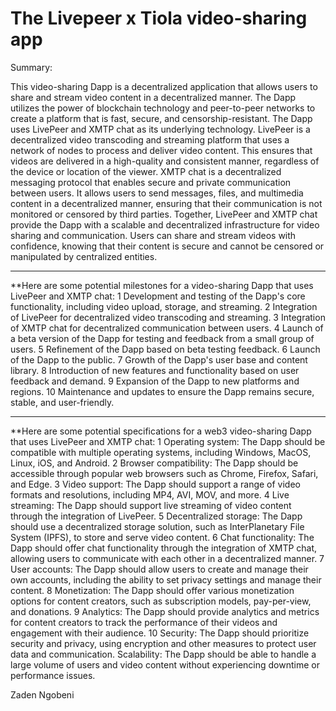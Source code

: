 # The Livepeer x Tiola video-sharing app

Summary:

This video-sharing Dapp is a decentralized application that allows users to share and stream video content in a decentralized manner. The Dapp utilizes the power of blockchain technology and peer-to-peer networks to create a platform that is fast, secure, and censorship-resistant.
The Dapp uses LivePeer and XMTP chat as its underlying technology. LivePeer is a decentralized video transcoding and streaming platform that uses a network of nodes to process and deliver video content. This ensures that videos are delivered in a high-quality and consistent manner, regardless of the device or location of the viewer.
XMTP chat is a decentralized messaging protocol that enables secure and private communication between users. It allows users to send messages, files, and multimedia content in a decentralized manner, ensuring that their communication is not monitored or censored by third parties.
Together, LivePeer and XMTP chat provide the Dapp with a scalable and decentralized infrastructure for video sharing and communication. Users can share and stream videos with confidence, knowing that their content is secure and cannot be censored or manipulated by centralized entities.

***********************************************************************************
**Here are some potential milestones for a video-sharing Dapp that uses LivePeer and XMTP chat:
1  Development and testing of the Dapp's core functionality, including video upload, storage, and streaming.
2  Integration of LivePeer for decentralized video transcoding and streaming.
3  Integration of XMTP chat for decentralized communication between users.
4  Launch of a beta version of the Dapp for testing and feedback from a small group of users.
5  Refinement of the Dapp based on beta testing feedback.
6  Launch of the Dapp to the public.
7  Growth of the Dapp's user base and content library.
8  Introduction of new features and functionality based on user feedback and demand.
9  Expansion of the Dapp to new platforms and regions.
10  Maintenance and updates to ensure the Dapp remains secure, stable, and user-friendly.
*********************************************************************************************************


**Here are some potential specifications for a web3 video-sharing Dapp that uses LivePeer and XMTP chat:
  1  Operating system: The Dapp should be compatible with multiple operating systems, including Windows, MacOS, Linux, iOS, and Android.
  2  Browser compatibility: The Dapp should be accessible through popular web browsers such as Chrome, Firefox, Safari, and Edge.
  3  Video support: The Dapp should support a range of video formats and resolutions, including MP4, AVI, MOV, and more.
  4  Live streaming: The Dapp should support live streaming of video content through the integration of LivePeer.
  5  Decentralized storage: The Dapp should use a decentralized storage solution, such as InterPlanetary File System (IPFS), to store and serve video content.
  6  Chat functionality: The Dapp should offer chat functionality through the integration of XMTP chat, allowing users to communicate with each other in a decentralized manner.
  7  User accounts: The Dapp should allow users to create and manage their own accounts, including the ability to set privacy settings and manage their content.
  8  Monetization: The Dapp should offer various monetization options for content creators, such as subscription models, pay-per-view, and donations.
  9  Analytics: The Dapp should provide analytics and metrics for content creators to track the performance of their videos and engagement with their audience.
  10  Security: The Dapp should prioritize security and privacy, using encryption and other measures to protect user data and communication.
    Scalability: The Dapp should be able to handle a large volume of users and video content without experiencing downtime or performance issues.







Zaden Ngobeni
